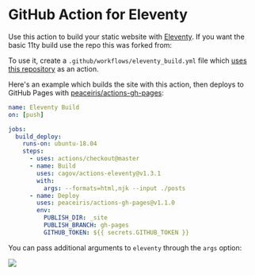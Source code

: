 # GitHub Action for Eleventy

Use this action to build your static website with [Eleventy](https://www.11ty.io/). If you want the basic 11ty build use the repo this was forked from: []()

To use it, create a `.github/workflows/eleventy_build.yml` file which [uses this repository](https://help.github.com/en/articles/workflow-syntax-for-github-actions#jobsjob_idsteps) as an action.

Here's an example which builds the site with this action, then deploys to GitHub Pages with [peaceiris/actions-gh-pages](https://github.com/peaceiris/actions-gh-pages):

```yaml
name: Eleventy Build
on: [push]

jobs:
  build_deploy:
    runs-on: ubuntu-18.04
    steps:
      - uses: actions/checkout@master
      - name: Build
        uses: cagov/actions-eleventy@v1.3.1
        with:
          args: --formats=html,njk --input ./posts
      - name: Deploy
        uses: peaceiris/actions-gh-pages@v1.1.0
        env:
          PUBLISH_DIR: _site 
          PUBLISH_BRANCH: gh-pages
          GITHUB_TOKEN: ${{ secrets.GITHUB_TOKEN }}

```

You can pass additional arguments to `eleventy` through the `args` option:


<img src="https://cwds.dev/docs/4.3/assets/img/bear-logo.png">